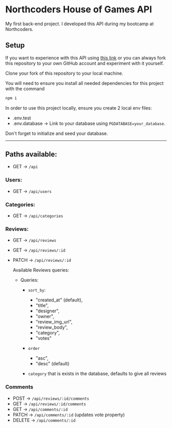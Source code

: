 # Northcoders House of Games API

My first back-end project. I developed this API during my bootcamp at Northcoders.

## Setup

If you want to experience with this API using [this link](https://board-games.onrender.com/)
or you can always fork this repository to your own GitHub account and experiment with it yourself.

Clone your fork of this repository to your local machine.

You will need to ensure you install all needed dependencies for this project with the command

```zsh
npm i
```

In order to use this project locally, ensure you create 2 local env files: 
* .env.test   
* .env.database  -> 
Link to your database using `PGDATABASE=your_database`.

Don't forget to initialize and seed your database.

---

## Paths available:
- GET -> `/api`

### Users:
- GET -> `/api/users`

### Categories:
- GET -> `/api/categories`

### Reviews:
- GET -> `/api/reviews`
- GET -> `/api/reviews/:id`
- PATCH -> `/api/reviews/:id`

    Available Reviews queries:
    - Queries:
        - `sort_by`:
            - "created_at" (default),
            - "title",
            - "designer",
            - "owner",
            - "review_img_url",
            - "review_body",
            - "category",
            - "votes"
            
        - `order` 
            - "asc", 
            - "desc" (default)

        - `category` that is exists in the database, defaults to give all reviews

### Comments
- POST -> `/api/reviews/:id/comments`
- GET -> `/api/reviews/:id/comments`
- GET -> `/api/comments/:id`
- PATCH -> `/api/comments/:id`
(updates vote property)
- DELETE -> `/api/comments/:id`